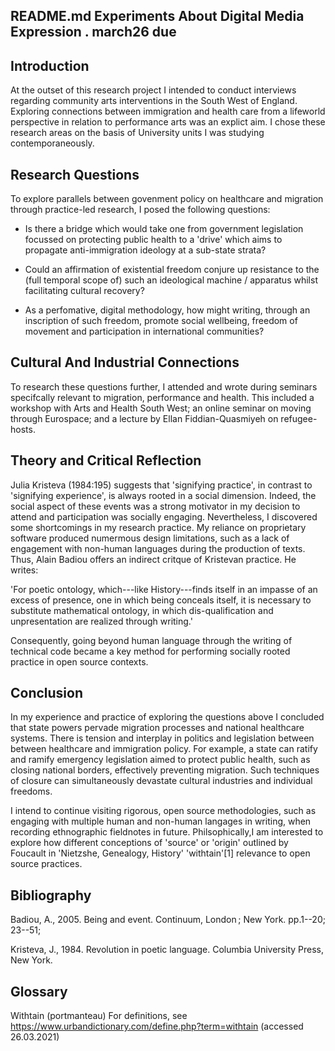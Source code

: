 
README.md Experiments About Digital Media Expression . march26 due 
------------------------------------------------------------------



Introduction
------------

At the outset of this research project I intended to conduct interviews regarding community arts interventions in the South West of England. Exploring connections between immigration and health care from a lifeworld perspective in relation to performance arts was an explict aim. I chose these research areas on the basis of University units I was studying contemporaneously.



Research Questions
------------------

To explore parallels between govenment policy on healthcare and migration through practice-led research, I posed the following questions:

- Is there a bridge which would take one from government legislation focussed on protecting public health to a 'drive' which aims to propagate anti-immigration ideology at a sub-state strata?

- Could an affirmation of existential freedom conjure up resistance to the (full temporal scope of) such an ideological machine / apparatus whilst facilitating cultural recovery?

-  As a perfomative, digital methodology, how might writing, through an inscription of such freedom, promote social wellbeing, freedom of movement and participation in international communities? 



Cultural And Industrial Connections
-----------------------------------

To research these questions further, I attended and wrote during seminars specifcally relevant to migration, performance and health. This included a workshop with Arts and Health South West; an online seminar on moving through Eurospace; and a lecture by Ellan Fiddian-Quasmiyeh on refugee-hosts.



Theory and Critical Reflection
------------------------------

Julia Kristeva (1984:195) suggests that 'signifying practice', in contrast to 'signifying experience', is always rooted in a social dimension. Indeed, the social aspect of these events was a strong motivator in my decision to attend and participation was socially engaging. Nevertheless, I discovered some shortcomings in my research practice. My reliance on proprietary software produced numermous design limitations, such as a lack of engagement with non-human languages during the production of texts. Thus, Alain Badiou offers an indirect critque of Kristevan practice. He writes:

'For poetic ontology, which---like History---finds itself in an impasse of an excess of presence, one in which being conceals itself, it is necessary to substitute mathematical ontology, in which dis-qualification and unpresentation are realized through writing.'


Consequently, going beyond human language through the writing of technical code became a key method for performing socially rooted practice in open source contexts.



Conclusion
----------

In my experience and practice of exploring the questions above I concluded that state powers pervade migration processes and national healthcare systems. There is tension and interplay in politics and legislation between between healthcare and immigration policy. For example, a state can ratify and ramify emergency legislation aimed to protect public health, such as closing national borders, effectively preventing migration. Such techniques of closure can simultaneously devastate cultural industries and individual freedoms.

I intend to continue visiting rigorous, open source methodologies, such as engaging with multiple human and non-human langages in writing, when recording ethnographic fieldnotes in future. Philsophically,I am interested to explore how different conceptions of 'source' or 'origin' outlined by Foucault in 'Nietzshe, Genealogy, History' 'withtain'[1] relevance to open source practices.



Bibliography
------------

Badiou, A., 2005. Being and event. Continuum, London ; New York. pp.1--20; 23--51;

Kristeva, J., 1984. Revolution in poetic language. Columbia University Press, New York.



Glossary
--------

Withtain (portmanteau)
	 For definitions, see https://www.urbandictionary.com/define.php?term=withtain (accessed 26.03.2021)